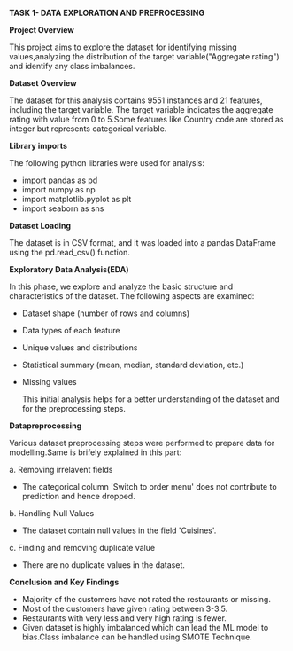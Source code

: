 **TASK 1- DATA EXPLORATION AND PREPROCESSING**

**Project Overview**

This project aims to explore the dataset for identifying missing values,analyzing the distribution of the target variable("Aggregate rating") and identify any class imbalances.

**Dataset Overview**

The dataset for this analysis contains 9551 instances and 21 features, including the target variable. The target variable indicates the aggregate rating with value from 0 to 5.Some features like Country code are stored as integer but represents categorical variable.

**Library imports**

The following python libraries were used for analysis:

- import pandas as pd
- import numpy as np
- import matplotlib.pyplot as plt
- import seaborn as sns

**Dataset Loading**

The dataset is in CSV format, and it was loaded into a pandas DataFrame using the pd.read_csv() function.

**Exploratory Data Analysis(EDA)**

In this phase, we explore and analyze the basic structure and characteristics of the dataset. The following aspects are examined:

- Dataset shape (number of rows and columns)
- Data types of each feature
- Unique values and distributions
- Statistical summary (mean, median, standard deviation, etc.)
- Missing values

  This initial analysis helps for a better understanding of the dataset and for the preprocessing steps.

**Datapreprocessing**

Various dataset preprocessing steps were performed to prepare data for modelling.Same is brifely explained in this part:

a. Removing irrelavent fields

- The categorical column 'Switch to order menu' does not contribute to prediction and hence dropped.

b. Handling Null Values

- The dataset contain null values in the field 'Cuisines'.

c. Finding and removing duplicate value

- There are no duplicate values in the dataset.

**Conclusion and Key Findings**

- Majority of the customers have not rated the restaurants or missing.
- Most of the customers have given rating between 3-3.5.
- Restaurants with very less and very high rating is fewer.
- Given dataset is highly imbalanced which can lead the ML model to bias.Class imbalance can be handled using SMOTE Technique.
